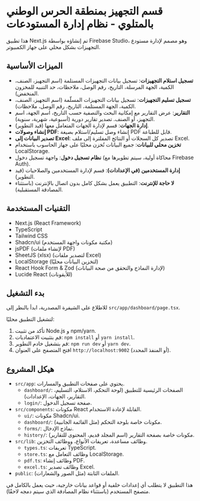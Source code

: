 
# قسم التجهيز بمنطقة الحرس الوطني بالمتلوي - نظام إدارة المستودعات

هذا تطبيق Next.js تم إنشاؤه بواسطة Firebase Studio، وهو مصمم لإدارة مستودع التجهيزات بشكل محلي على جهاز الكمبيوتر.

## الميزات الأساسية

-   **تسجيل استلام التجهيزات**: تسجيل بيانات التجهيزات المستلمة (اسم التجهيز، الصنف، الكمية، الجهة المرسلة، التاريخ، رقم الوصل، ملاحظات، حد التنبيه للمخزون المنخفض).
-   **تسجيل تسليم التجهيزات**: تسجيل بيانات التجهيزات المسلّمة (اسم التجهيز، الصنف، الكمية، الجهة المستلمة، التاريخ، رقم الوصل، ملاحظات).
-   **التقارير**: عرض التقارير مع إمكانية البحث والتصفية حسب التاريخ، اسم الجهة، اسم التجهيز، أو الصنف. تصدير تقارير دورية (أسبوعية، شهرية، سنوية).
-   **إدارة الجهات**: قسم لإدارة الجهات المتعامل معها (قيد التطوير).
-   **إنشاء وصولات PDF**: إنشاء وصل تسليم/استلام بصيغة PDF قابل للطباعة.
-   **تصدير البيانات إلى Excel**: تصدير كل السجلات أو النتائج المفلترة إلى ملف Excel.
-   **تخزين محلي للبيانات**: جميع البيانات تُخزن محليًا على جهاز الحاسوب باستخدام LocalStorage.
-   **نظام تسجيل دخول**: واجهة تسجيل دخول (محاكاة أولية، سيتم تطويرها مع Firebase Auth).
-   **إدارة المستخدمين (في الإعدادات)**: قسم لإدارة المستخدمين والصلاحيات (قيد التطوير).
-   **لا حاجة للإنترنت**: التطبيق يعمل بشكل كامل بدون اتصال بالإنترنت (باستثناء المصادقة المستقبلية).

## التقنيات المستخدمة

-   Next.js (React Framework)
-   TypeScript
-   Tailwind CSS
-   Shadcn/ui (مكتبة مكونات واجهة المستخدم)
-   jsPDF (لإنشاء ملفات PDF)
-   SheetJS (xlsx) (لتصدير ملفات Excel)
-   LocalStorage (لتخزين البيانات محليًا)
-   React Hook Form & Zod (لإدارة النماذج والتحقق من صحة البيانات)
-   Lucide React (للأيقونات)

## بدء التشغيل

للاطلاع على الشيفرة المصدرية، ابدأ بالنظر إلى `src/app/dashboard/page.tsx`.

لتشغيل التطبيق محليًا:

1.  تأكد من تثبيت Node.js و npm/yarn.
2.  قم بتثبيت الاعتماديات: `npm install` أو `yarn install`.
3.  قم بتشغيل خادم التطوير: `npm run dev` أو `yarn dev`.
4.  افتح المتصفح على العنوان `http://localhost:9002` (أو المنفذ المحدد).

## هيكل المشروع

-   `src/app`: يحتوي على صفحات التطبيق والمسارات.
    -   `dashboard/`: الصفحات الرئيسية للتطبيق (لوحة التحكم، الاستلام، التسليم، التقارير، الجهات، الإعدادات).
    -   `login/`: صفحة تسجيل الدخول.
-   `src/components`: مكونات React القابلة لإعادة الاستخدام.
    -   `ui/`: مكونات Shadcn/ui.
    -   `dashboard/`: مكونات خاصة بلوحة التحكم (مثل القائمة الجانبية).
    -   `forms/`: نماذج الإدخال.
    -   `history/`: مكونات خاصة بصفحة التقارير (اسم المجلد قديم، المحتوى للتقارير).
-   `src/lib`: وظائف مساعدة، تعريفات الأنواع، ووظائف التخزين.
    -   `types.ts`: تعريفات TypeScript.
    -   `store.ts`: وظائف التعامل مع LocalStorage.
    -   `pdf.ts`: وظائف إنشاء PDF.
    -   `excel.ts`: وظائف تصدير Excel.
-   `public`: الملفات الثابتة (مثل الصور والشعارات).

هذا التطبيق لا يتطلب أي إعدادات خلفية أو قواعد بيانات خارجية، حيث يعمل بالكامل في متصفح المستخدم (باستثناء نظام المصادقة الذي سيتم دمجه لاحقًا).
